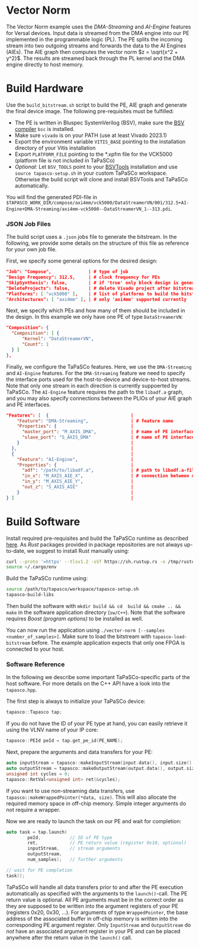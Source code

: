 # Vector Norm

The Vector Norm example uses the *DMA-Streaming* and *AI-Engine* features for Versal devices. Input data is streamed from the DMA engine into our PE implemented in the programmable logic (PL). The PE splits the incoming stream into two outgoing streams and forwards the data to the AI Engines (AIEs).
The AIE graph then computes the vector norm $z = \sqrt{x^2 + y^2}$. The results are streamed back through the PL kernel and the DMA engine directly to host memory.

# Build Hardware

Use the `build_bitstream.sh` script to build the PE, AIE graph and generate the final device image. The following pre-requisites must be fulfilled:

- The PE is written in Bluspec SystemVerilog (BSV), make sure the [BSV compiler](https://github.com/B-Lang-org/bsc) `bsc` is installed.
- Make sure `vivado` is on your PATH (use at least Vivado 2023.1)
- Export the environment variable `VITIS_BASE` pointing to the installation directory of your Vitis installation
- Export `PLATFORM_FILE` pointing to the *.xpfm file for the VCK5000 (platform file is not included in TaPaSCo)
- *Optional:* Let `BSV_TOOLS` point to your [BSVTools](https://github.com/esa-tu-darmstadt/BSVTools) installation and use `source tapasco-setup.sh` in your custom TaPaSCo workspace. Otherwise the build script will clone and install BSVTools and TaPaSCo automatically.

You will find the generated PDI-file in `$TAPASCO_WORK_DIR/compose/axi4mm/vck5000/DataStreamerVN/001/312.5+AI-Engine+DMA-Streaming/axi4mm-vck5000--DataStreamerVN_1--313.pdi`.

### JSON Job Files

The build script uses a `.json` jobs file to generate the bitstream. In the following, we provide some details on the structure of this file as reference for your own job file.

First, we specify some general options for the desired design:

```json
"Job": "Compose",              | # type of job
"Design Frequency": 312.5,     | # clock frequency for PEs
"SkipSynthesis": false,        | # if 'true' only block design is generated (no synthesis)
"DeleteProjects": false,       | # delete Vivado project after bitstream generation
"Platforms": [ "vck5000" ],    | # list of platforms to build the bitstream for
"Architectures": [ "axi4mm" ], | # only 'axi4mm' supported currently
```

Next, we specify which PEs and how many of them should be included in the design. In this example we only have one PE of type `DataStreamerVN`:

```json
"Composition": {
  "Composition": [ {
      "Kernel": "DataStreamerVN",
      "Count": 1
  } ]
},
```

Finally, we configure the TaPaSCo features. Here, we use the `DMA-Streaming` and `AI-Engine` features.
For the `DMA-Streaming` feature we need to specify the interface ports used for the host-to-device and device-to-host streams. Note that only one stream in each direction is currently suppoerted by TaPaSCo.
The `AI-Engine` feature requires the path to the `libadf.a` graph, and you may also specify connections between the PLIOs of your AIE graph and PE interfaces.


```json
"Features": [  {                               |
    "Feature": "DMA-Streaming",                | # feature name
    "Properties": {                            |
      "master_port": "M_AXIS_DMA",             | # name of PE interface for dev-to-host stream
      "slave_port": "S_AXIS_DMA"               | # name of PE interface for host-to-dev stream
    }                                          |
  },                                           |
  {                                            |
    "Feature": "AI-Engine",                    |
    "Properties": {                            |
      "adf": "/path/to/libadf.a",              | # path to libadf.a-file
      "in_x": "M_AXIS_AIE_X",                  | # connection between AIE graph PLIO and PE interface
      "in_y": "M_AXIS_AIE_Y",                  |
      "out_z": "S_AXIS_AIE"                    |
    }                                          |
} ]                                            |
```

# Build Software

Install required pre-requisites and build the TaPaSCo runtime as described [here](https://github.com/esa-tu-darmstadt/tapasco?tab=readme-ov-file#prerequisites-for-compiling-the-runtime). As *Rust* packages provided in package repositories are not always up-to-date, we suggest to install Rust manually using:

```bash
curl --proto '=https' --tlsv1.2 -sSf https://sh.rustup.rs -o /tmp/rustup.sh && sh /tmp/rustup.sh -y
source ~/.cargo/env
```

Build the TaPaSCo runtime using:

```bash
source /path/to/tapasco/workspace/tapasco-setup.sh
tapasco-build-libs
```

Then build the software with `mkdir build && cd  build && cmake .. && make` in the software application directory (`sw/C++`). Note that the software requires *Boost (program options)* to be installed as well.

You can now run the application using `./vector-norm [--samples <number_of_samples>]`. Make sure to load the bitstream with `tapasco-load-bitstream` before. The example application expects that only one FPGA is connected to your host.

### Software Reference

In the following we describe some important TaPaSCo-specific parts of the host software. For more details on the C++ API have a look into the `tapasco.hpp`.

The first step is always to initialize your TaPaSCo device:

```c++
tapasco::Tapasco tap;
```

If you do not have the ID of your PE type at hand, you can easily retrieve it using the VLNV name of your IP core:

```c++
tapasco::PEId peId = tap.get_pe_id(PE_NAME);
```

Next, prepare the arguments and data transfers for your PE:

```c++
auto inputStream = tapasco::makeInputStream(input.data(), input.size() * sizeof(float));
auto outputStream = tapasco::makeOutputStream(output.data(), output.size() * sizeof(float));
unsigned int cycles = 0;
tapasco::RetVal<unsigned int> ret(&cycles);
```

If you want to use non-streaming data transfers, use `tapasco::makeWrappedPointer(*data, size)`. This will also allocate the required memory space in off-chip memory. Simple integer arguments do not require a wrapper.

Now we are ready to launch the task on our PE and wait for completion:

```c++
auto task = tap.launch(
        peId,           // ID of PE type
        ret,            // PE return value (register 0x10, optional)
        inputStream,    // stream arguments
        outputStream,
        num_samples);   // further arguments

// wait for PE completion
task();
```

TaPaSCo will handle all data transfers prior to and after the PE execution automatically as specified with the arguments to the `launch()`-call. The PE return value is optional.
All PE arguments must be in the correct order as they are supposed to be written into the argument registers of your PE (registers 0x20, 0x30, ...). For arguments of type `WrappedPointer`, the base address of the associated buffer in off-chip memory is written into the corresponding PE argument register.
Only `InputStream` and `OutputStream` do *not* have an associated argument register in your PE and can be placed anywhere after the return value in the `launch()` call.

